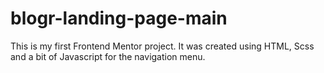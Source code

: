 # blogr-landing-page-main
This is my first Frontend Mentor project.
It was created using HTML, Scss and a bit of Javascript for the navigation menu.
